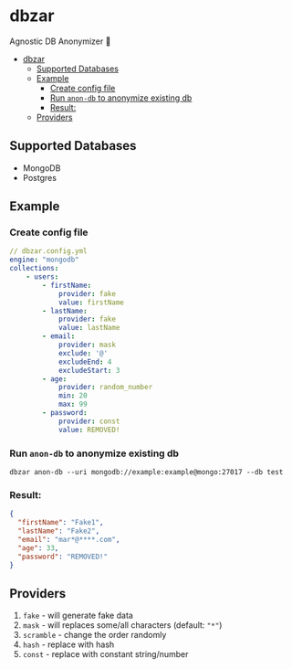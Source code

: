 # dbzar

Agnostic DB Anonymizer 👻

- [dbzar](#dbzar)
  - [Supported Databases](#supported-databases)
  - [Example](#example)
    - [Create config file](#create-config-file)
    - [Run `anon-db` to anonymize existing db](#run-anon-db-to-anonymize-existing-db)
    - [Result:](#result)
  - [Providers](#providers)

## Supported Databases

- MongoDB
- Postgres

## Example

### Create config file

```yaml
// dbzar.config.yml
engine: "mongodb"
collections:
    - users:
        - firstName:
            provider: fake
            value: firstName
        - lastName:
            provider: fake
            value: lastName
	    - email:
            provider: mask
            exclude: '@'
            excludeEnd: 4
            excludeStart: 3
        - age:
            provider: random_number
            min: 20
            max: 99
        - password:
            provider: const
            value: REMOVED!

```

### Run `anon-db` to anonymize existing db

```
dbzar anon-db --uri mongodb://example:example@mongo:27017 --db test
```

### Result:

```json
{
  "firstName": "Fake1",
  "lastName": "Fake2",
  "email": "mar*@****.com",
  "age": 33,
  "password": "REMOVED!"
}
```

## Providers

1. `fake` - will generate fake data
2. `mask` - will replaces some/all characters (default: `"*"`)
3. `scramble` - change the order randomly
4. `hash` - replace with hash
5. `const` - replace with constant string/number
